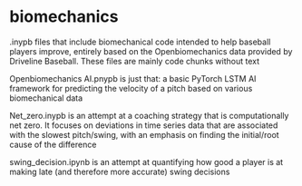 # biomechanics
.inypb files that include biomechanical code intended to help baseball players improve, entirely based on the Openbiomechanics data provided by Driveline Baseball.
These files are mainly code chunks without text

Openbiomechanics AI.pnypb is just that: a basic PyTorch LSTM AI framework for predicting the velocity of a pitch based on various biomechanical data

Net_zero.inypb is an attempt at a coaching strategy that is computationally net zero. It focuses on deviations in time series data that are associated with the slowest pitch/swing, with an emphasis on finding the initial/root cause of the difference

swing_decision.ipynb is an attempt at quantifying how good a player is at making late (and therefore more accurate) swing decisions
